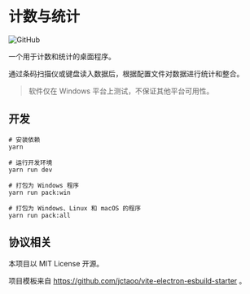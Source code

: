 # 计数与统计

![GitHub](https://img.shields.io/github/license/Lifeni/what-to-count)

一个用于计数和统计的桌面程序。

通过条码扫描仪或键盘读入数据后，根据配置文件对数据进行统计和整合。

> 软件仅在 Windows 平台上测试，不保证其他平台可用性。

## 开发

```shell
# 安装依赖
yarn

# 运行开发环境
yarn run dev
```

```shell
# 打包为 Windows 程序
yarn run pack:win

# 打包为 Windows、Linux 和 macOS 的程序
yarn run pack:all
```

## 协议相关

本项目以 MIT License 开源。

项目模板来自 https://github.com/jctaoo/vite-electron-esbuild-starter 。
